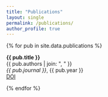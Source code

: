 ```yaml
---
title: "Publications"
layout: single
permalink: /publications/
author_profile: true
---
```


{% for pub in site.data.publications %}
  <p><strong>{{ pub.title }}</strong><br>
  {{ pub.authors | join: ", " }}<br>
  <em>{{ pub.journal }}</em>, {{ pub.year }}<br>
  <a href="{{ pub.url }}">DOI</a></p>
{% endfor %}

